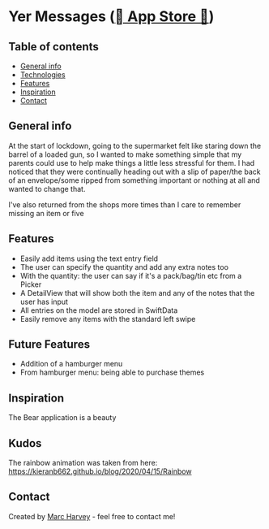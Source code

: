 # Yer Messages (<a href="https://apps.apple.com/gb/app/yer-messages/id1511206291"> App Store 🔗</a>)

## Table of contents
* [General info](#general-info)
* [Technologies](#technologies)
* [Features](#features)
* [Inspiration](#inspiration)
* [Contact](#contact)

## General info
At the start of lockdown, going to the supermarket felt like staring down the barrel of a loaded gun, so I wanted to make something simple that my parents could use to help make things a little less stressful for them. I had noticed that they were continually heading out with a slip of paper/the back of an envelope/some ripped from something important or nothing at all and wanted to change that.

I've also returned from the shops more times than I care to remember missing an item or five

## Features
* Easily add items using the text entry field
* The user can specify the quantity and add any extra notes too
* With the quantity: the user can say if it's a pack/bag/tin etc from a Picker
* A DetailView that will show both the item and any of the notes that the user has input
* All entries on the model are stored in SwiftData
* Easily remove any items with the standard left swipe

## Future Features
* Addition of a hamburger menu
* From hamburger menu: being able to purchase themes

## Inspiration
The Bear application is a beauty

## Kudos
The rainbow animation was taken from here: https://kieranb662.github.io/blog/2020/04/15/Rainbow

## Contact
Created by [Marc Harvey](https://www.linkedin.com/in/marc-harvey-lru/) - feel free to contact me!
